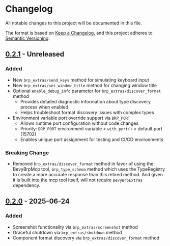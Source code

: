 # Changelog

All notable changes to this project will be documented in this file.

The format is based on [Keep a Changelog](https://keepachangelog.com/en/1.1.0/),
and this project adheres to [Semantic Versioning](https://semver.org/spec/v2.0.0.html).

## [0.2.1] - Unreleased

### Added
- New `brp_extras/send_keys` method for simulating keyboard input
- New `brp_extras/set_window_title` method for changing window title
- Optional `enable_debug_info` parameter for `brp_extras/discover_format` method
  - Provides detailed diagnostic information about type discovery process when enabled
  - Helps troubleshoot format discovery issues with complex types
- Environment variable port override support via `BRP_PORT`
  - Allows runtime port configuration without code changes
  - Priority: `BRP_PORT` environment variable > `with_port()` > default port (15702)
  - Enables unique port assignment for testing and CI/CD environments

### Breaking Change
- Removed `brp_extras/discover_format` method in favor of using the BevyBrpMcp tool, `brp_type_schema` method which uses the TypeRegistry to create a more accurate response than this retired method. And given it is built into the mcp tool itself, will not require `BevyBrpExtras` dependency.

## [0.2.0] - 2025-06-24

### Added
- Screenshot functionality via `brp_extras/screenshot` method
- Graceful shutdown via `brp_extras/shutdown` method
- Component format discovery via `brp_extras/discover_format` method

[0.2.1]: https://github.com/natepiano/bevy_brp/extras/compare/v0.2.0...v0.2.1
[0.2.0]: https://github.com/natepiano/bevy_brp/extras/releases/tag/v0.2.0
